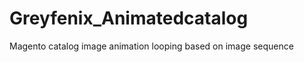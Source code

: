 Greyfenix_Animatedcatalog
=========================

Magento catalog image animation looping based on image sequence

